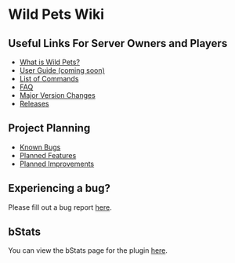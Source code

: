 # Wild Pets Wiki
## Useful Links For Server Owners and Players
- [What is Wild Pets?](https://github.com/dmccoystephenson/Wild-Pets/wiki/What-is-this%3F)
- [User Guide (coming soon)](https://github.com/dmccoystephenson/Wild-Pets/wiki/Guide)
- [List of Commands](https://github.com/dmccoystephenson/Wild-Pets/wiki/Commands)
- [FAQ](https://github.com/dmccoystephenson/Wild-Pets/wiki/FAQ)
- [Major Version Changes](https://github.com/dmccoystephenson/Wild-Pets/wiki/Major-Version-Changes)
- [Releases](https://github.com/dmccoystephenson/Wild-Pets/releases)

## Project Planning
- [Known Bugs](https://github.com/dmccoystephenson/Wild-Pets/issues?q=is%3Aopen+is%3Aissue+label%3Abug)
- [Planned Features](https://github.com/dmccoystephenson/Wild-Pets/issues?q=is%3Aopen+is%3Aissue+label%3AEpic)
- [Planned Improvements](https://github.com/dmccoystephenson/Wild-Pets/issues?q=is%3Aopen+is%3Aissue+label%3Aenhancement)

## Experiencing a bug?
Please fill out a bug report [here](https://github.com/dmccoystephenson/Wild-Pets/issues?q=is%3Aissue+is%3Aopen+label%3Abug).

## bStats
You can view the bStats page for the plugin [here](https://bstats.org/plugin/bukkit/Wild%20Pets/12332).
